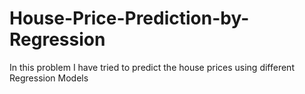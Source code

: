 # House-Price-Prediction-by-Regression
In this problem I have tried to predict the house prices using different Regression Models
